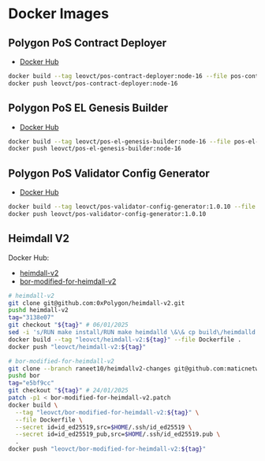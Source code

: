 # Docker Images

## Polygon PoS Contract Deployer

- [Docker Hub](https://hub.docker.com/r/leovct/pos-contract-deployer)

```bash
docker build --tag leovct/pos-contract-deployer:node-16 --file pos-contract-deployer.Dockerfile .
docker push leovct/pos-contract-deployer:node-16
```

## Polygon PoS EL Genesis Builder

- [Docker Hub](https://hub.docker.com/r/leovct/pos-el-genesis-builder)

```bash
docker build --tag leovct/pos-el-genesis-builder:node-16 --file pos-el-genesis-builder.Dockerfile .
docker push leovct/pos-el-genesis-builder:node-16
```

## Polygon PoS Validator Config Generator

- [Docker Hub](https://hub.docker.com/r/leovct/pos-validator-config-generator)

```bash
docker build --tag leovct/pos-validator-config-generator:1.0.10 --file pos-validator-config-generator.Dockerfile .
docker push leovct/pos-validator-config-generator:1.0.10
```

## Heimdall V2

Docker Hub:

- [heimdall-v2](https://hub.docker.com/r/leovct/heimdall-v2)
- [bor-modified-for-heimdall-v2](https://hub.docker.com/r/leovct/bor-modified-for-heimdall-v2)

```bash
# heimdall-v2
git clone git@github.com:0xPolygon/heimdall-v2.git
pushd heimdall-v2
tag="3138e07"
git checkout "${tag}" # 06/01/2025
sed -i 's/RUN make install/RUN make heimdalld \&\& cp build\/heimdalld \/usr\/bin\/heimdalld/' Dockerfile
docker build --tag "leovct/heimdall-v2:${tag}" --file Dockerfile .
docker push "leovct/heimdall-v2:${tag}"

# bor-modified-for-heimdall-v2
git clone --branch raneet10/heimdallv2-changes git@github.com:maticnetwork/bor.git
pushd bor
tag="e5bf9cc"
git checkout "${tag}" # 24/01/2025
patch -p1 < bor-modified-for-heimdall-v2.patch
docker build \
  --tag "leovct/bor-modified-for-heimdall-v2:${tag}" \
  --file Dockerfile \
  --secret id=id_ed25519,src=$HOME/.ssh/id_ed25519 \
  --secret id=id_ed25519_pub,src=$HOME/.ssh/id_ed25519.pub \
  .
docker push "leovct/bor-modified-for-heimdall-v2:${tag}"
```

